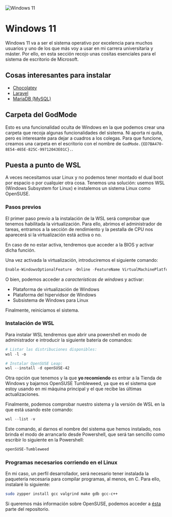 ![Windows 11](https://img.shields.io/badge/Windows%2011-0078D4?style=for-the-badge&logo=microsoft&logoColor=white)

# Windows 11

Windows 11 va a ser el sistema operativo por excelencia para muchos usuarios y uno de los que más voy a usar en mi carrera universitaria y máster. Por ello, en esta sección recojo unas cositas esenciales para el sistema de escritorio de Microsoft.

## Cosas interesantes para instalar

- [Chocolatey](Chocolatey.md)
- [Laravel](Laravel.md)
- [MariaDB (MySQL)](MariaDB.md)

## Carpeta del GodMode

Esto es una funcionalidad oculta de Windows en la que podemos crear una carpeta que recoja algunas funcionalidades del sistema. Ni aporta ni quita, pero es interesante para dejar a cuadros a los colegas. Para que funcione, creamos una carpeta en el escritorio con el nombre de ```GodMode.{ED7BA470-8E54-465E-825C-99712043E01C}.```.

## Puesta a punto de WSL

A veces necesitamos usar Linux y no podemos tener montado el dual boot por espacio o por cualquier otra cosa. Tenemos una solución: usemos WSL (Windows Subsystem for Linux) e instalemos un sistema Linux como OpenSUSE.

### Pasos previos

El primer paso previo a la instalación de la WSL será comprobar que tenemos habilitada la virtualización. Para ello, abrimos el administrador de tareas, entramos a la sección de rendimiento y la pestalla de CPU nos aparecerá si la virtualización está activa o no.

En caso de no estar activa, tendremos que acceder a la BIOS y activar dicha función.

Una vez activada la virtualización, introduciremos el siguiente comando:

```powershell
Enable-WindowsOptionalFeature -Online -FeatureName VirtualMachinePlatform
```

O bien, podemos acceder a _características de windows_ y activar:

- Plataforma de virtualización de Windows
- Plataforma del hipervidsor de Windows
- Subsistema de Windows para Linux

Finalmente, reiniciamos el sistema.

### Instalación de WSL

Para instalar WSL tendremos que abrir una powershell en modo de administrador e introducir la siguiente batería de comandos:

```powershell
# Listar las distribuciones disponibles:
wsl -l -o

# Instalar OpenSUSE Leap:
wsl --install -d openSUSE-42
```

Otra opción que tenemos y la que **yo recomiendo** es entrar a la Tienda de Windows y bajarnos OpenSUSE Tumbleweed, ya que es el sistema que estoy usando en mi máquina principal y el que recibe las últimas actualizaciones.

Finalmente, podemos comprobar nuestro sistema y la versión de WSL en la que está usando este comando:

```powershell
wsl --list -v
```

Este comando, al darnos el nombre del sistema que hemos instalado, nos brinda el modo de arrancarlo desde Powershell, que será tan sencillo como escribir lo siguiente en la Powershell:

```powershell
openSUSE-Tumbleweed
```

### Programas necesarios corriendo en el Linux

En mi caso, un perfil desarrollador, será necesario tener instalada la paquetería necesaria para compilar programas, al menos, en C. Para ello, instalaré lo siguiente:

```bash
sudo zypper install gcc valgrind make gdb gcc-c++
```

Si queremos más información sobre OpenSUSE, podemos acceder a [ésta](../OpenSUSE/OpenSUSE.md) parte del repositorio.
